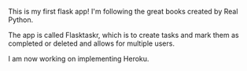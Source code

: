 This is my first flask app! I'm following the great books created by Real Python.

The app is called Flasktaskr, which is to create tasks and mark them as completed or deleted and allows for multiple
users.

I am now working on implementing Heroku.